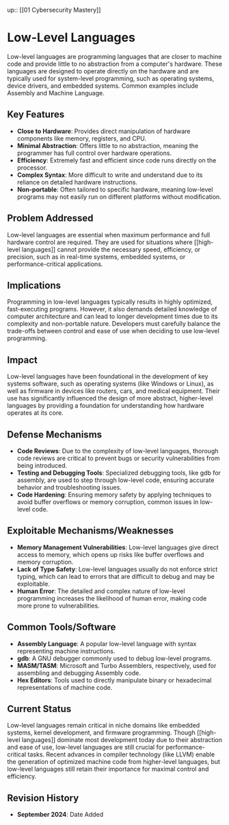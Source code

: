 up:: [[01 Cybersecurity Mastery]]
# Low-Level Languages

Low-level languages are programming languages that are closer to machine code and provide little to no abstraction from a computer's hardware. These languages are designed to operate directly on the hardware and are typically used for system-level programming, such as operating systems, device drivers, and embedded systems. Common examples include Assembly and Machine Language.

## Key Features

- **Close to Hardware**: Provides direct manipulation of hardware components like memory, registers, and CPU.
- **Minimal Abstraction**: Offers little to no abstraction, meaning the programmer has full control over hardware operations.
- **Efficiency**: Extremely fast and efficient since code runs directly on the processor.
- **Complex Syntax**: More difficult to write and understand due to its reliance on detailed hardware instructions.
- **Non-portable**: Often tailored to specific hardware, meaning low-level programs may not easily run on different platforms without modification.

## Problem Addressed

Low-level languages are essential when maximum performance and full hardware control are required. They are used for situations where [[high-level languages]] cannot provide the necessary speed, efficiency, or precision, such as in real-time systems, embedded systems, or performance-critical applications.

## Implications

Programming in low-level languages typically results in highly optimized, fast-executing programs. However, it also demands detailed knowledge of computer architecture and can lead to longer development times due to its complexity and non-portable nature. Developers must carefully balance the trade-offs between control and ease of use when deciding to use low-level programming.

## Impact

Low-level languages have been foundational in the development of key systems software, such as operating systems (like Windows or Linux), as well as firmware in devices like routers, cars, and medical equipment. Their use has significantly influenced the design of more abstract, higher-level languages by providing a foundation for understanding how hardware operates at its core.

## Defense Mechanisms

- **Code Reviews**: Due to the complexity of low-level languages, thorough code reviews are critical to prevent bugs or security vulnerabilities from being introduced.
- **Testing and Debugging Tools**: Specialized debugging tools, like gdb for assembly, are used to step through low-level code, ensuring accurate behavior and troubleshooting issues.
- **Code Hardening**: Ensuring memory safety by applying techniques to avoid buffer overflows or memory corruption, common issues in low-level code.

## Exploitable Mechanisms/Weaknesses

- **Memory Management Vulnerabilities**: Low-level languages give direct access to memory, which opens up risks like buffer overflows and memory corruption.
- **Lack of Type Safety**: Low-level languages usually do not enforce strict typing, which can lead to errors that are difficult to debug and may be exploitable.
- **Human Error**: The detailed and complex nature of low-level programming increases the likelihood of human error, making code more prone to vulnerabilities.

## Common Tools/Software

- **Assembly Language**: A popular low-level language with syntax representing machine instructions.
- **gdb**: A GNU debugger commonly used to debug low-level programs.
- **MASM/TASM**: Microsoft and Turbo Assemblers, respectively, used for assembling and debugging Assembly code.
- **Hex Editors**: Tools used to directly manipulate binary or hexadecimal representations of machine code.

## Current Status

Low-level languages remain critical in niche domains like embedded systems, kernel development, and firmware programming. Though [[high-level languages]] dominate most development today due to their abstraction and ease of use, low-level languages are still crucial for performance-critical tasks. Recent advances in compiler technology (like LLVM) enable the generation of optimized machine code from higher-level languages, but low-level languages still retain their importance for maximal control and efficiency.

## Revision History

- **September 2024**: Date Added 